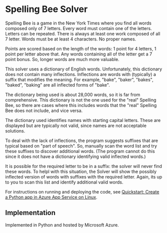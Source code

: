# Spelling Bee Solver

Spelling Bee is a game in the New York Times where you find all words composed only of 7 letters.  Every word must
contain one of the letters.  Letters can be repeated.  There is always at least one work composed of all 7 letter.  Words
must be at least 4 characters.  No proper names.

Points are scored based on the length of the words:  1 point for 4 letters, 1 point per letter above that.  Any words containing
all of the letter get a 7 point bonus.  So, longer words are much more valuable.

This solver uses a dictionary of English words.  Unfortunately, this dictionary does not contain many inflections.  Inflections are
words with (typically) a suffix that modifies the meaning.  For example, "bake", "baker", "bakes", "baked", "baking" are all inflected
forms of "bake".

The dictionary being used is about 28,000 words, so it is far from comprehensive.  This dictionary is not the one used
for the "real" Spelling Bee, so there are cases where this includes words that the "real" Spelling Bee does not include, and vice versa.

The dictionary used identifies names with starting capital letters.  These are displayed but are typically not valid, since names are
not acceptable solutions.

To deal with the lack of inflections, the program suggests suffixes that are typical based on "part of speech".
So, manually scan the word list and try these suffixes to discover additional words.
(The program cannot do this since it does not have a dictionary identifying valid inflected words.)

It is possible for the required letter to be in a suffix:  the solver will never find these words.  To helpl with this situation, the
Solver will show the possibly inflected version of words with suffixes with the required letter.  Again, its up to you to scan
this list and identify additional valid words.

For instructions on running and deploying the code, see [Quickstart: Create a Python app in Azure App Service on Linux](https://docs.microsoft.com/azure/app-service/quickstart-python).

## Implementation

Implemented in Python and hosted by Microsoft Azure.
